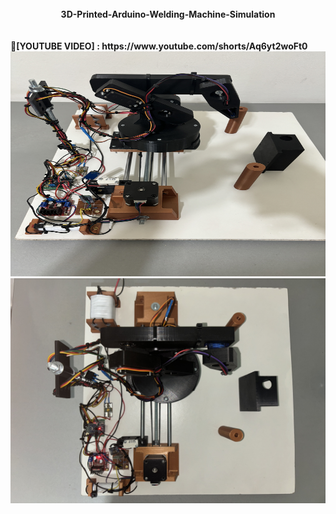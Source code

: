 <br>
<center><b>3D-Printed-Arduino-Welding-Machine-Simulation</b></center>
<br/>

<br>
🚀<b>[YOUTUBE VIDEO] : https://www.youtube.com/shorts/Aq6yt2woFt0  </b>
<br/>

<img src="https://github.com/S0undWav3s/-3D-Printed-Arduino-Welding-Machine-Simulation-/blob/main/Media/22.JPG" width=540 HEIGHT=360> 
<img src="https://github.com/S0undWav3s/-3D-Printed-Arduino-Welding-Machine-Simulation-/blob/main/Media/IMG_4698.JPG" width=540 HEIGHT=360>

